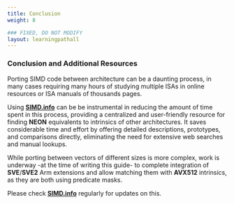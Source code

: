 ```yaml
---
title: Conclusion
weight: 8

### FIXED, DO NOT MODIFY
layout: learningpathall
---
```


### Conclusion and Additional Resources

Porting SIMD code between architecture can be a daunting process, in many cases requiring many hours of studying multiple ISAs in online resources or ISA manuals of thousands pages.

Using **[SIMD.info](https://simd.info)** can be be instrumental in reducing the amount of time spent in this process, providing a centralized and user-friendly resource for finding **NEON** equivalents to intrinsics of other architectures. It saves considerable time and effort by offering detailed descriptions, prototypes, and comparisons directly, eliminating the need for extensive web searches and manual lookups.

While porting between vectors of different sizes is more complex, work is underway -at the time of writing this guide- to complete integration of **SVE**/**SVE2** Arm extensions and allow matching them with **AVX512** intrinsics, as they are both using predicate masks.

Please check **[SIMD.info](https://simd.info)** regularly for updates on this.

